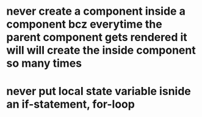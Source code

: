 # never create a component inside a component bcz everytime the parent component gets rendered it will will create the inside component so many times

# never put local state variable isnide an if-statement, for-loop